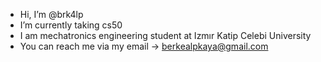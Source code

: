 - Hi, I’m @brk4lp
- I’m currently taking cs50
- I am mechatronics engineering student at Izmır Katip Celebi University
- You can reach me via my email -> berkealpkaya@gmail.com

